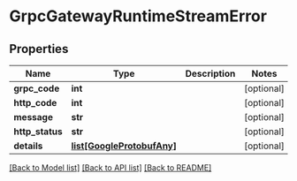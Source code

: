 # GrpcGatewayRuntimeStreamError

## Properties
Name | Type | Description | Notes
------------ | ------------- | ------------- | -------------
**grpc_code** | **int** |  | [optional] 
**http_code** | **int** |  | [optional] 
**message** | **str** |  | [optional] 
**http_status** | **str** |  | [optional] 
**details** | [**list[GoogleProtobufAny]**](GoogleProtobufAny.md) |  | [optional] 

[[Back to Model list]](../README.md#documentation-for-models) [[Back to API list]](../README.md#documentation-for-api-endpoints) [[Back to README]](../README.md)


